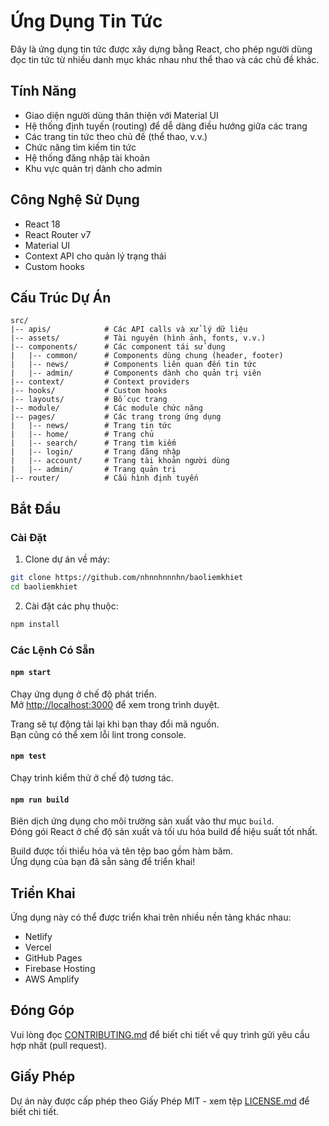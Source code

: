 # Ứng Dụng Tin Tức

Đây là ứng dụng tin tức được xây dựng bằng React, cho phép người dùng đọc tin tức từ nhiều danh mục khác nhau như thể thao và các chủ đề khác.

## Tính Năng

- Giao diện người dùng thân thiện với Material UI
- Hệ thống định tuyến (routing) để dễ dàng điều hướng giữa các trang
- Các trang tin tức theo chủ đề (thể thao, v.v.)
- Chức năng tìm kiếm tin tức
- Hệ thống đăng nhập tài khoản
- Khu vực quản trị dành cho admin

## Công Nghệ Sử Dụng

- React 18
- React Router v7
- Material UI
- Context API cho quản lý trạng thái
- Custom hooks

## Cấu Trúc Dự Án

```
src/
|-- apis/            # Các API calls và xử lý dữ liệu
|-- assets/          # Tài nguyên (hình ảnh, fonts, v.v.)
|-- components/      # Các component tái sử dụng
|   |-- common/      # Components dùng chung (header, footer)
|   |-- news/        # Components liên quan đến tin tức
|   |-- admin/       # Components dành cho quản trị viên
|-- context/         # Context providers
|-- hooks/           # Custom hooks
|-- layouts/         # Bố cục trang
|-- module/          # Các module chức năng
|-- pages/           # Các trang trong ứng dụng
|   |-- news/        # Trang tin tức
|   |-- home/        # Trang chủ
|   |-- search/      # Trang tìm kiếm
|   |-- login/       # Trang đăng nhập
|   |-- account/     # Trang tài khoản người dùng
|   |-- admin/       # Trang quản trị
|-- router/          # Cấu hình định tuyến
```

## Bắt Đầu

### Cài Đặt

1. Clone dự án về máy:
```bash
git clone https://github.com/nhnnhnnnhn/baoliemkhiet
cd baoliemkhiet
```

2. Cài đặt các phụ thuộc:
```bash
npm install
```

### Các Lệnh Có Sẵn

#### `npm start`

Chạy ứng dụng ở chế độ phát triển.\
Mở [http://localhost:3000](http://localhost:3000) để xem trong trình duyệt.

Trang sẽ tự động tải lại khi bạn thay đổi mã nguồn.\
Bạn cũng có thể xem lỗi lint trong console.

#### `npm test`

Chạy trình kiểm thử ở chế độ tương tác.

#### `npm run build`

Biên dịch ứng dụng cho môi trường sản xuất vào thư mục `build`.\
Đóng gói React ở chế độ sản xuất và tối ưu hóa build để hiệu suất tốt nhất.

Build được tối thiểu hóa và tên tệp bao gồm hàm băm.\
Ứng dụng của bạn đã sẵn sàng để triển khai!

## Triển Khai

Ứng dụng này có thể được triển khai trên nhiều nền tảng khác nhau:

- Netlify
- Vercel
- GitHub Pages
- Firebase Hosting
- AWS Amplify

## Đóng Góp

Vui lòng đọc [CONTRIBUTING.md](CONTRIBUTING.md) để biết chi tiết về quy trình gửi yêu cầu hợp nhất (pull request).

## Giấy Phép

Dự án này được cấp phép theo Giấy Phép MIT - xem tệp [LICENSE.md](LICENSE.md) để biết chi tiết.
